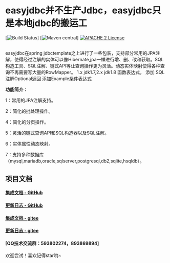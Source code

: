 # easyjdbc并不生产Jdbc，easyjdbc只是本地jdbc的搬运工
[![Build Status](https://api.travis-ci.org/com.gtihub.xphsc/easyjdbc.svg?branch=master)]
 [![Maven central](https://maven-badges.herokuapp.com/maven-central/com.github.xphsc/easyjdbc/badge.svg)]
[![APACHE 2 License](https://img.shields.io/badge/license-Apache2-blue.svg?style=flat)](LICENSE)
 
##
easyjdbc在spring jdbctemplate之上进行了一些包装，支持部分常用的JPA注解，使得经过注解的实体可以像Hibernate,jpa一样进行增、删、改和获取。SQL构造工具、SQL注解、链式API等让查询操作更为灵活。动态实体映射使得各种查询不再需要写大量的RowMapper。
1.x jdk1.7,2.x jdk1.8 函数表达式， 添加 SQL注解Optional返回 添加Example条件表达式

**功能简介：**

1：常用的JPA注解支持。

2：简化的批处理操作。

4：简化的分页操作。

5：灵活的链式查询API和SQL构造器以及SQL注解。

6：实体属性动态映射。

7：支持多种数据库（mysql,mariadb,oracle,sqlserver,postgresql,db2,sqlite,hsqldb）。

## 项目文档


#### [集成文档 - GitHub](https://github.com/xphsc/easyjdbc/wiki)
#### [更新日志 - GitHub](https://github.com/xphsc/easyjdbc/wiki/changelog)
#### [集成文档 - gitee](https://gitee.com/xphsc/easyjdbc/wikis/Home)
#### [更新日志 - gitee](https://gitee.com/xphsc/easyjdbc/wikis/changelog?sort_id=751915)
#### [QQ技术交流群：593802274，893869894]
欢迎尝试！喜欢记得star哟~
